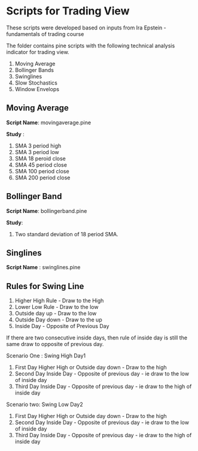 # Scripts for Trading View 

These scripts were developed based on inputs from Ira Epstein - fundamentals of trading course

The folder contains pine scripts with the following technical analysis indicator for trading view.

1. Moving Average
2. Bollinger Bands
3. Swinglines
4. Slow Stochastics
5. Window Envelops

## Moving Average

**Script Name**: movingaverage.pine

**Study** :

1. SMA 3 period high
2. SMA 3 period low
3. SMA 18 peroid close
4. SMA 45 period close
5. SMA 100 period close
6. SMA 200 period close


## Bollinger Band


**Script Name**: bollingerband.pine

**Study**:

1. Two standard deviation of 18 period SMA.

## Singlines

**Script Name** : swinglines.pine

## Rules for Swing Line

1. Higher High Rule - Draw to the High 
2. Lower Low Rule - Draw to the low
3. Outside day up - Draw to the low
4. Outside Day down - Draw to the up
5. Inside Day  - Opposite of Previous Day

If there are two consecutive inside days, then rule of inside day is still the same draw to opposite of previous day.

Scenario One : Swing High Day1
1. First Day Higher High or Outside day down  - Draw to the high
2. Second Day Inside Day  - Opposite of previous day -  ie draw to the low of inside day
3. Third Day Inside Day  - Opposite of previous day -  ie draw to the high of inside day

Scenario two: Swing Low Day2
1. First Day Higher High or Outside day down  - Draw to the high
2. Second Day Inside Day  - Opposite of previous day -  ie draw to the low of inside day
3. Third Day Inside Day  - Opposite of previous day -  ie draw to the high of inside day
